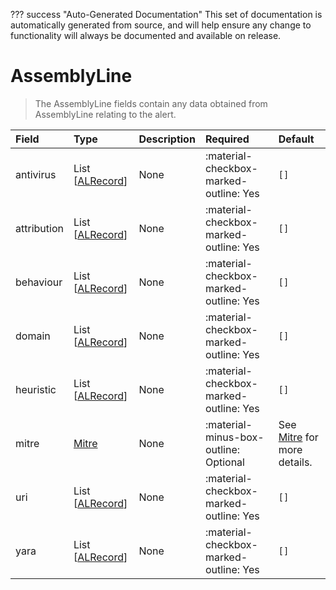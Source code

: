 ??? success "Auto-Generated Documentation"
    This set of documentation is automatically generated from source, and will help ensure any change to functionality will always be documented and available on release.

# AssemblyLine

> The AssemblyLine fields contain any data obtained from AssemblyLine relating to the alert.

| Field | Type | Description | Required | Default |
| :--- | :--- | :--- | :--- | :--- |
| antivirus | List [[ALRecord](/howler-docs/odm/class/alrecord)] | None | :material-checkbox-marked-outline: Yes | `[]` |
| attribution | List [[ALRecord](/howler-docs/odm/class/alrecord)] | None | :material-checkbox-marked-outline: Yes | `[]` |
| behaviour | List [[ALRecord](/howler-docs/odm/class/alrecord)] | None | :material-checkbox-marked-outline: Yes | `[]` |
| domain | List [[ALRecord](/howler-docs/odm/class/alrecord)] | None | :material-checkbox-marked-outline: Yes | `[]` |
| heuristic | List [[ALRecord](/howler-docs/odm/class/alrecord)] | None | :material-checkbox-marked-outline: Yes | `[]` |
| mitre | [Mitre](/howler-docs/odm/class/mitre) | None | :material-minus-box-outline: Optional | See [Mitre](/howler-docs/odm/class/mitre) for more details. |
| uri | List [[ALRecord](/howler-docs/odm/class/alrecord)] | None | :material-checkbox-marked-outline: Yes | `[]` |
| yara | List [[ALRecord](/howler-docs/odm/class/alrecord)] | None | :material-checkbox-marked-outline: Yes | `[]` |
